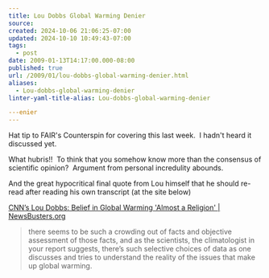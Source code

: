 ```yaml
---
title: Lou Dobbs Global Warming Denier
source: 
created: 2024-10-06 21:06:25-07:00
updated: 2024-10-10 10:49:43-07:00
tags:
  - post
date: 2009-01-13T14:17:00.000-08:00
published: true
url: /2009/01/lou-dobbs-global-warming-denier.html
aliases:
  - Lou-dobbs-global-warming-denier
linter-yaml-title-alias: Lou-dobbs-global-warming-denier

---enier
---
```



Hat tip to FAIR's Counterspin for covering this last week.  I hadn't heard it discussed yet.  
  
What hubris!!  To think that you somehow know more than the consensus of scientific opinion?  Argument from personal incredulity abounds.  
  
And the great hypocritical final quote from Lou himself that he should re-read after reading his own transcript (at the site below)  
  
[CNN’s Lou Dobbs: Belief in Global Warming 'Almost a Religion' | NewsBusters.org](http://newsbusters.org/blogs/matthew-balan/2009/01/06/cnn-s-lou-dobbs-belief-global-warming-almost-religion)  

> there seems to be such a crowding out of facts and objective assessment of those facts, and as the scientists, the climatologist in your report suggests, there’s such selective choices of data as one discusses and tries to understand the reality of the issues that make up global warming.